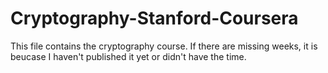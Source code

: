 # Cryptography-Stanford-Coursera
This file contains the cryptography course. If there are missing weeks, it is beucase I haven't published it yet or didn't have the time.
